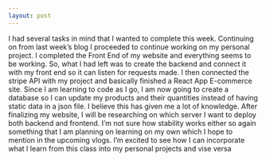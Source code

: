 ```yaml
---
layout: post
---
```


I had several tasks in mind that I wanted to complete this week. Continuing on from last week’s blog I proceeded to continue working on my personal project. 
I completed the Front End of my website and everything seems to be working. So, what I had left was to create the backend and connect it with my front end so it 
can listen for requests made. I then connected the stripe API with my project and basically finished a React App E-commerce site. Since I am learning to code as I go, 
I am now going to create a database so I can update my products and their quantities instead of having static data in a json file. I believe this has given me a lot of knowledge. 
After finalizing my website, I will be researching on which server I want to deploy both backend and frontend. I’m not sure how stability works either so again something that I 
am planning on learning on my own which I hope to mention in the upcoming vlogs. I’m excited to see how I can incorporate what I learn from this class into my personal projects 
and vise versa
